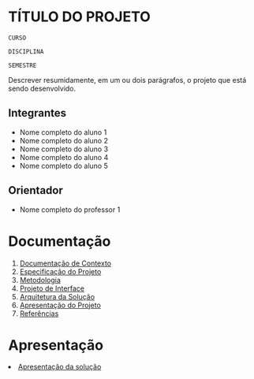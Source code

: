 # TÍTULO DO PROJETO

`CURSO`

`DISCIPLINA`

`SEMESTRE`

Descrever resumidamente, em um ou dois parágrafos, o projeto que está sendo desenvolvido.

## Integrantes

- Nome completo do aluno 1
- Nome completo do aluno 2
- Nome completo do aluno 3
- Nome completo do aluno 4
- Nome completo do aluno 5

## Orientador

- Nome completo do professor 1

# Documentação

<ol>
<li><a href="docs/01-Documentação de Contexto.md"> Documentação de Contexto</a></li>
<li><a href="docs/02-Especificação do Projeto.md"> Especificação do Projeto</a></li>
<li><a href="docs/03-Metodologia.md"> Metodologia</a></li>
<li><a href="docs/04-Projeto de Interface.md"> Projeto de Interface</a></li>
<li><a href="docs/05-Arquitetura da Solução.md"> Arquitetura da Solução</a></li>
<li><a href="docs/06-Apresentação do Projeto.md"> Apresentação do Projeto</a></li>
<li><a href="docs/07-Referências.md"> Referências</a></li>
</ol>

# Apresentação

<li><a href="presentation/README.md"> Apresentação da solução</a></li>
